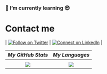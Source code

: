 ### 🌱 I’m currently learning 😎



# Contact me

| [![Follow on Twitter](https://img.shields.io/badge/--twitter?label=Twitter&logo=Twitter&style=social)](https://twitter.com/7aves) | [![Connect on LinkedIn](https://img.shields.io/badge/--linkedin?label=LinkedIn&logo=LinkedIn&style=social)](https://www.linkedin.com/in/gustavsanmartin/) |


| *My GitHub Stats* | *My Languages* |
| :---------------: | :-------------:|
| <a href="https://github.com/anuraghazra/github-readme-stats">
<img align="center" src="https://github-readme-stats.vercel.app/api?username=gasb150&show_icons=true&theme=ayu-mirage"></a>| <a href="https://github.com/anuraghazra/github-readme-stats"><img align="center" src="https://github-readme-stats.vercel.app/api/top-langs/?username=gasb150&langs_count=10&theme=ayu-mirage&layout=compact">
</a>



<!--
**gasb150/gasb150** is a ✨ _special_ ✨ repository because its `README.md` (this file) appears on your GitHub profile.

Here are some ideas to get you started:

- 🔭 I’m currently working on ...
-
- 👯 I’m looking to collaborate on ...
- 🤔 I’m looking for help with ...
- 💬 Ask me about ...
- 📫 How to reach me: ...
- 😄 Pronouns: ...
- ⚡ Fun fact: ...
  -->

